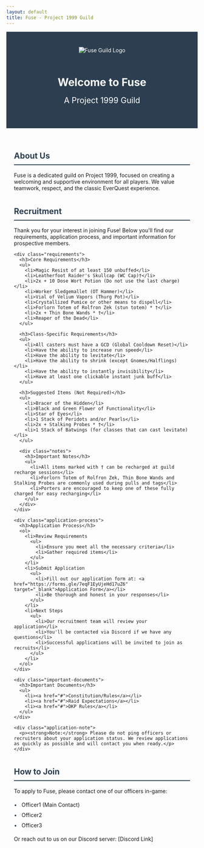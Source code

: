 ```yaml
---
layout: default
title: Fuse - Project 1999 Guild
---
```


<div class="hero">
  <img src="{{ '/assets/images/fuse-logo.webp' | relative_url }}" alt="Fuse Guild Logo" class="logo-image">
  <h1>Welcome to Fuse</h1>
  <p class="subtitle">A Project 1999 Guild</p>
</div>

<div class="content">
  <section class="about">
    <h2>About Us</h2>
    <p>Fuse is a dedicated guild on Project 1999, focused on creating a welcoming and supportive environment for all players. We value teamwork, respect, and the classic EverQuest experience.</p>
  </section>

  <section class="recruitment">
    <h2>Recruitment</h2>
    <p>Thank you for your interest in joining Fuse! Below you'll find our requirements, application process, and important information for prospective members.</p>
    
    <div class="requirements">
      <h3>Core Requirements</h3>
      <ul>
        <li>Magic Resist of at least 150 unbuffed</li>
        <li>Leatherfoot Raider's Skullcap (WC Cap)†</li>
        <li>2x + 10 Dose Wort Potion (Do not use the last charge)</li>
        <li>Worker Sledgemallet (OT Hammer)</li>
        <li>Vial of Velium Vapors (Thurg Pot)</li>
        <li>Crystallized Pumice or other means to dispell</li>
        <li>Forlorn Totem of Rolfron Zek (stun totem) * †</li>
        <li>2x + Thin Bone Wands * †</li>
        <li>Reaper of the Dead</li>
      </ul>

      <h3>Class-Specific Requirements</h3>
      <ul>
        <li>All casters must have a GCD (Global Cooldown Reset)</li>
        <li>Have the ability to increase run speed</li>
        <li>Have the ability to levitate</li>
        <li>Have the ability to shrink (except Gnomes/Halflings)</li>
        <li>Have the ability to instantly invisibility</li>
        <li>Have at least one clickable instant junk buff</li>
      </ul>

      <h3>Suggested Items (Not Required)</h3>
      <ul>
        <li>Bracer of the Hidden</li>
        <li>Black and Green Flower of Functionality</li>
        <li>Star of Eyes</li>
        <li>1 Stack of Peridots and/or Pearls</li>
        <li>2x + Stalking Probes * †</li>
        <li>1 Stack of Batwings (for classes that can cast levitate)</li>
      </ul>

      <div class="notes">
        <h3>Important Notes</h3>
        <ul>
          <li>All items marked with † can be recharged at guild recharge sessions</li>
          <li>Forlorn Totem of Rolfron Zek, Thin Bone Wands and Stalking Probes are commonly used during pulls and tags</li>
          <li>Porters are encouraged to keep one of these fully charged for easy recharging</li>
        </ul>
      </div>
    </div>

    <div class="application-process">
      <h3>Application Process</h3>
      <ol>
        <li>Review Requirements
          <ul>
            <li>Ensure you meet all the necessary criteria</li>
            <li>Gather required items</li>
          </ul>
        </li>
        <li>Submit Application
          <ul>
            <li>Fill out our application form at: <a href="https://forms.gle/7eqF1EyUjeHd17uZ6" target="_blank">Application Form</a></li>
            <li>Be thorough and honest in your responses</li>
          </ul>
        </li>
        <li>Next Steps
          <ul>
            <li>Our recruitment team will review your application</li>
            <li>You'll be contacted via Discord if we have any questions</li>
            <li>Successful applications will be invited to join as recruits</li>
          </ul>
        </li>
      </ol>
    </div>

    <div class="important-documents">
      <h3>Important Documents</h3>
      <ul>
        <li><a href="#">Constitution/Rules</a></li>
        <li><a href="#">Raid Expectations</a></li>
        <li><a href="#">DKP Rules</a></li>
      </ul>
    </div>

    <div class="application-note">
      <p><strong>Note:</strong> Please do not ping officers or recruiters about your application status. We review applications as quickly as possible and will contact you when ready.</p>
    </div>
  </section>

  <section class="contact">
    <h2>How to Join</h2>
    <p>To apply to Fuse, please contact one of our officers in-game:</p>
    <ul>
      <li>Officer1 (Main Contact)</li>
      <li>Officer2</li>
      <li>Officer3</li>
    </ul>
    <p>Or reach out to us on our Discord server: [Discord Link]</p>
  </section>
</div>

<style>
.hero {
  text-align: center;
  padding: 40px 20px;
  background: #2c3e50;
  color: white;
}

.logo-image {
  max-width: 200px;
  height: auto;
  margin-bottom: 20px;
}

.subtitle {
  font-size: 1.5em;
  margin-top: 10px;
}

.content {
  max-width: 800px;
  margin: 0 auto;
  padding: 20px;
}

section {
  margin: 40px 0;
}

h2 {
  color: #2c3e50;
  border-bottom: 2px solid #2c3e50;
  padding-bottom: 10px;
}

h3 {
  color: #2c3e50;
  margin-top: 20px;
}

.requirements, .application-process, .important-documents {
  background: #f5f5f5;
  padding: 20px;
  border-radius: 5px;
  margin: 20px 0;
}

.notes {
  background: #fff3cd;
  padding: 15px;
  border-radius: 5px;
  margin: 15px 0;
}

.application-note {
  background: #d4edda;
  padding: 15px;
  border-radius: 5px;
  margin: 15px 0;
}

ul, ol {
  list-style-type: none;
  padding: 0;
  margin: 10px 0;
}

li {
  padding: 5px 0;
  padding-left: 20px;
  position: relative;
}

ul li:before {
  content: "•";
  color: #2c3e50;
  position: absolute;
  left: 0;
}

ol {
  counter-reset: item;
}

ol li {
  counter-increment: item;
  margin-bottom: 10px;
}

ol li:before {
  content: counter(item) ".";
  color: #2c3e50;
  position: absolute;
  left: 0;
}

a {
  color: #2c3e50;
  text-decoration: none;
  font-weight: bold;
}

a:hover {
  text-decoration: underline;
}
</style> 